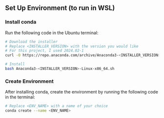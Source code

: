 ## Set Up Environment (to run in WSL)

### Install conda

Run the following code in the Ubuntu terminal:

```bash
# Download the installer
# Replace <INSTALLER_VERSION> with the version you would like
# For this project, I used 2024.02-1
curl -O https://repo.anaconda.com/archive/Anaconda3-<INSTALLER_VERSION>-Linux-x86_64.sh

# Install
bash Anaconda3-<INSTALLER_VERSION>-Linux-x86_64.sh
```

### Create Environment

After installing conda, create the environment by running the following code in the terminal:

```bash
# Replace <ENV_NAME> with a name of your choice
conda create --name <ENV_NAME>
```
